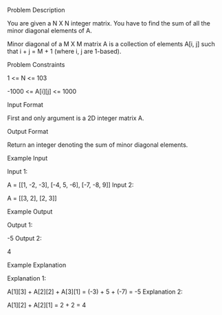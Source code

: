 Problem Description

You are given a N X N integer matrix. You have to find the sum of all the minor diagonal elements of A.

Minor diagonal of a M X M matrix A is a collection of elements A[i, j] such that i + j = M + 1 (where i, j are 1-based).



Problem Constraints

1 <= N <= 103

-1000 <= A[i][j] <= 1000



Input Format

First and only argument is a 2D integer matrix A.



Output Format

Return an integer denoting the sum of minor diagonal elements.



Example Input

Input 1:

 A = [[1, -2, -3],
      [-4, 5, -6],
      [-7, -8, 9]]
Input 2:

 A = [[3, 2],
      [2, 3]]


Example Output

Output 1:

 -5 
Output 2:

 4 


Example Explanation

Explanation 1:

 A[1][3] + A[2][2] + A[3][1] = (-3) + 5 + (-7) = -5
Explanation 2:

 A[1][2] + A[2][1] = 2 + 2 = 4